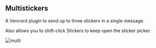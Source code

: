 ## Multistickers

A Vencord plugin to send up to three stickers in a single message.

Also allows you to shift-click Stickers to keep open the sticker picker.

![multi](https://github.com/voidfill/multistickers/assets/71205200/e35582ec-ffd5-4a3b-adad-ed8fbf906e0b)
